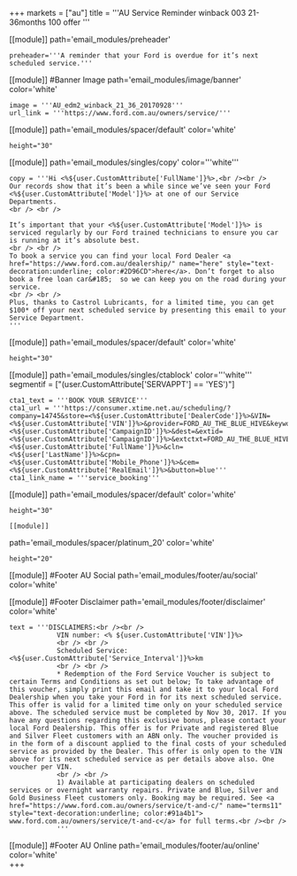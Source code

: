 +++
markets = ["au"]
title = '''AU Service Reminder winback 003 21-36months 100 offer '''

[[module]]
path='email_modules/preheader'

	preheader='''A reminder that your Ford is overdue for it’s next scheduled service.'''


[[module]] #Banner Image
path='email_modules/image/banner'
color='white'

	image = '''AU_edm2_winback_21_36_20170928'''
	url_link = '''https://www.ford.com.au/owners/service/'''
    
[[module]]
path='email_modules/spacer/default'
color='white'

	height="30"
    
[[module]]
path='email_modules/singles/copy'
color='''white'''

	copy = '''Hi <%${user.CustomAttribute['FullName']}%>,<br /><br />
    Our records show that it’s been a while since we’ve seen your Ford <%${user.CustomAttribute['Model']}%> at one of our Service Departments.
    <br /> <br />

    It’s important that your <%${user.CustomAttribute['Model']}%> is serviced regularly by our Ford trained technicians to ensure you car is running at it’s absolute best.
    <br /> <br />
    To book a service you can find your local Ford Dealer <a href="https://www.ford.com.au/dealership/" name="here" style="text-decoration:underline; color:#2D96CD">here</a>. Don’t forget to also book a free loan car&#185;  so we can keep you on the road during your service.
    <br /> <br />
    Plus, thanks to Castrol Lubricants, for a limited time, you can get $100* off your next scheduled service by presenting this email to your Service Department.
    '''

[[module]]
path='email_modules/spacer/default'
color='white'

	height="30"
    
    
[[module]]
path='email_modules/singles/ctablock'
color='''white'''
segmentif = ["(user.CustomAttribute['SERVAPPT'] == 'YES')"]

	cta1_text = '''BOOK YOUR SERVICE'''
	cta1_url = '''https://consumer.xtime.net.au/scheduling/?company=14745&store=<%${user.CustomAttribute['DealerCode']}%>&VIN=<%${user.CustomAttribute['VIN']}%>&provider=FORD_AU_THE_BLUE_HIVE&keyword=<%${user.CustomAttribute['CampaignID']}%>&dest=&extid=<%${user.CustomAttribute['CampaignID']}%>&extctxt=FORD_AU_THE_BLUE_HIVE&cfn=<%${user.CustomAttribute['FullName']}%>&cln=<%${user['LastName']}%>&cpn=<%${user.CustomAttribute['Mobile_Phone']}%>&cem=<%${user.CustomAttribute['RealEmail']}%>&button=blue'''
	cta1_link_name = '''service_booking'''

   
[[module]]
path='email_modules/spacer/default'
color='white'

	height="30"
    
    [[module]]
path='email_modules/spacer/platinum_20'
color='white'

	height="20"
    
    

[[module]] #Footer AU Social
path='email_modules/footer/au/social'
color='white'

[[module]] #Footer Disclaimer 
path='email_modules/footer/disclaimer'
color='white'

	text = '''DISCLAIMERS:<br /><br />
                VIN number: <% ${user.CustomAttribute['VIN']}%>
                <br /> <br />
                Scheduled Service: <%${user.CustomAttribute['Service_Interval']}%>km
                <br /> <br />
                * Redemption of the Ford Service Voucher is subject to certain Terms and Conditions as set out below; To take advantage of this voucher, simply print this email and take it to your local Ford Dealership when you take your Ford in for its next scheduled service. This offer is valid for a limited time only on your scheduled service above. The scheduled service must be completed by Nov 30, 2017. If you have any questions regarding this exclusive bonus, please contact your local Ford Dealership. This offer is for Private and registered Blue and Silver Fleet customers with an ABN only. The voucher provided is in the form of a discount applied to the final costs of your scheduled service as provided by the Dealer. This offer is only open to the VIN above for its next scheduled service as per details above also. One voucher per VIN.
                <br /> <br /> 
				1) Available at participating dealers on scheduled services or overnight warranty repairs. Private and Blue, Silver and Gold Business Fleet customers only. Booking may be required. See <a href="https://www.ford.com.au/owners/service/t-and-c/" name="terms11" style="text-decoration:underline; color:#91a4b1"> www.ford.com.au/owners/service/t-and-c</a> for full terms.<br /><br />
                '''

[[module]] #Footer AU Online
path='email_modules/footer/au/online'
color='white'    
+++